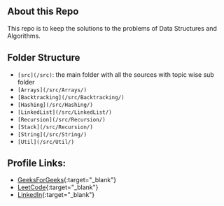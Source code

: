 ## About this Repo

This repo is to keep the solutions to the problems of Data Structures and Algorithms.

## Folder Structure

- `[src](/src)`: the main folder with all the sources with topic wise sub folder
- `[Arrays](/src/Arrays/)`
- `[Backtracking](/src/Backtracking/)`
- `[Hashing](/src/Hashing/)`
- `[LinkedList](/src/LinkedList/)`
- `[Recursion](/src/Recursion/)`
- `[Stack](/src/Recursion/)`
- `[String](/src/String/)`
- `[Util](/src/Util/)`

## Profile Links:

- [GeeksForGeeks](https://auth.geeksforgeeks.org/user/agarwalkrishnanshu/practice){:target="_blank"}
- [LeetCode](https://leetcode.com/agarwalkrishnanshu/){:target="_blank"}
- [LinkedIn](https://www.linkedin.com/in/krishnanshu-agarwal/){:target="_blank"}

